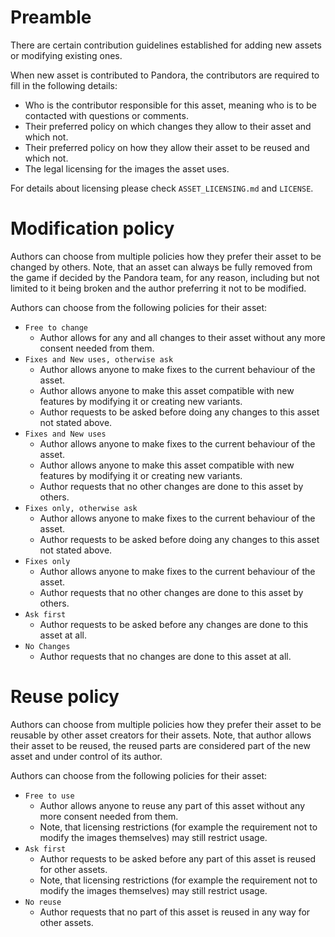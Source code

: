 # Preamble

There are certain contribution guidelines established for adding new assets or modifying existing ones.

When new asset is contributed to Pandora, the contributors are required to fill in the following details:
 - Who is the contributor responsible for this asset, meaning who is to be contacted with questions or comments.
 - Their preferred policy on which changes they allow to their asset and which not.
 - Their preferred policy on how they allow their asset to be reused and which not.
 - The legal licensing for the images the asset uses.

For details about licensing please check `ASSET_LICENSING.md` and `LICENSE`.

# Modification policy

Authors can choose from multiple policies how they prefer their asset to be changed by others. Note, that an asset can always be fully removed from the game if decided by the Pandora team, for any reason, including but not limited to it being broken and the author preferring it not to be modified.

Authors can choose from the following policies for their asset:
- `Free to change`
  - Author allows for any and all changes to their asset without any more consent needed from them.
- `Fixes and New uses, otherwise ask`
  - Author allows anyone to make fixes to the current behaviour of the asset.
  - Author allows anyone to make this asset compatible with new features by modifying it or creating new variants.
  - Author requests to be asked before doing any changes to this asset not stated above.
- `Fixes and New uses`
  - Author allows anyone to make fixes to the current behaviour of the asset.
  - Author allows anyone to make this asset compatible with new features by modifying it or creating new variants.
  - Author requests that no other changes are done to this asset by others.
- `Fixes only, otherwise ask`
  - Author allows anyone to make fixes to the current behaviour of the asset.
  - Author requests to be asked before doing any changes to this asset not stated above.
- `Fixes only`
  - Author allows anyone to make fixes to the current behaviour of the asset.
  - Author requests that no other changes are done to this asset by others.
- `Ask first`
  - Author requests to be asked before any changes are done to this asset at all.
- `No Changes`
  - Author requests that no changes are done to this asset at all.

# Reuse policy

Authors can choose from multiple policies how they prefer their asset to be reusable by other asset creators for their assets. Note, that author allows their asset to be reused, the reused parts are considered part of the new asset and under control of its author.

Authors can choose from the following policies for their asset:
- `Free to use`
  - Author allows anyone to reuse any part of this asset without any more consent needed from them.
  - Note, that licensing restrictions (for example the requirement not to modify the images themselves) may still restrict usage.
- `Ask first`
  - Author requests to be asked before any part of this asset is reused for other assets.
  - Note, that licensing restrictions (for example the requirement not to modify the images themselves) may still restrict usage.
- `No reuse`
  - Author requests that no part of this asset is reused in any way for other assets.
